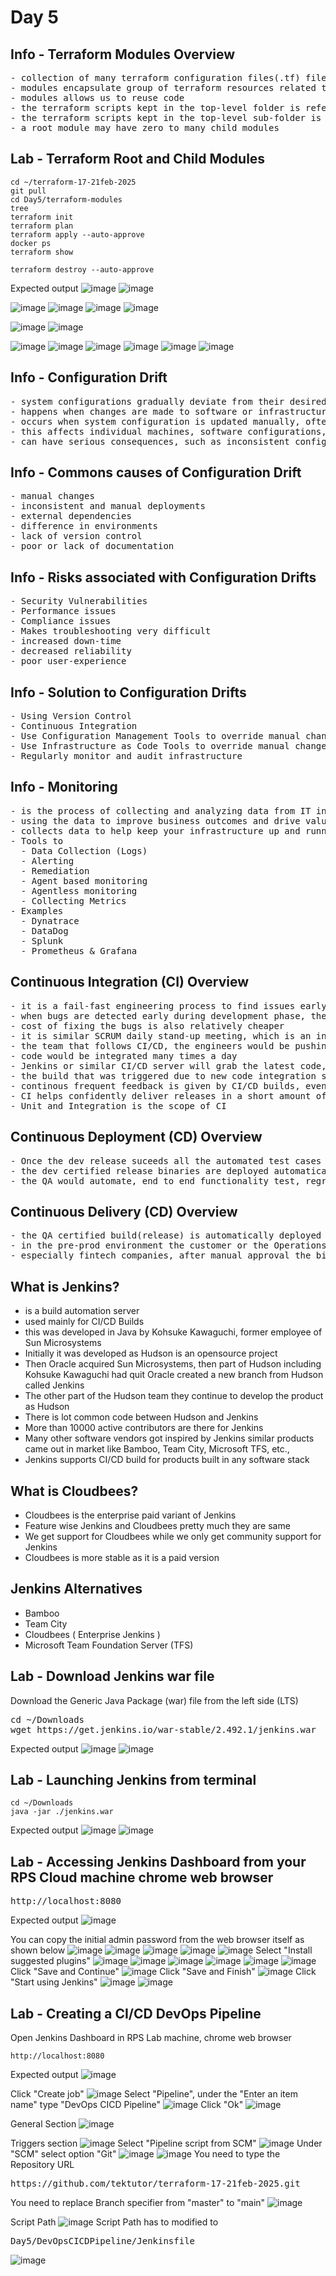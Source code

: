 # Day 5

## Info - Terraform Modules Overview
<pre>
- collection of many terraform configuration files(.tf) files in a dedicated directory
- modules encapsulate group of terraform resources related to a single infrastructure/task
- modules allows us to reuse code
- the terraform scripts kept in the top-level folder is referred as root module
- the terraform scripts kept in the top-level sub-folder is referred as child module
- a root module may have zero to many child modules
</pre>

## Lab - Terraform Root and Child Modules
```
cd ~/terraform-17-21feb-2025
git pull
cd Day5/terraform-modules
tree
terraform init
terraform plan
terraform apply --auto-approve
docker ps
terraform show

terraform destroy --auto-approve
```

Expected output
![image](https://github.com/user-attachments/assets/3bfe367c-3e5e-4a2a-a24e-cb821c70f8ec)
![image](https://github.com/user-attachments/assets/04636db8-6024-4dad-be85-141a8e7820a9)

![image](https://github.com/user-attachments/assets/63850d97-5964-4a13-aa55-2cdb7355b181)
![image](https://github.com/user-attachments/assets/550ed964-2115-42e4-858c-d7a1351ff6c8)
![image](https://github.com/user-attachments/assets/290fdd0b-6e47-4a27-930d-ce6502b1e680)
![image](https://github.com/user-attachments/assets/5daf9085-e563-41b3-b118-3b14b0414fa0)

![image](https://github.com/user-attachments/assets/2bb9a9b8-b705-4781-b0bb-7855ca3e0ae0)
![image](https://github.com/user-attachments/assets/49729673-d5cc-4624-b454-c0d90f554ae1)

![image](https://github.com/user-attachments/assets/b15db064-3d9f-4039-80ba-cbc961c0382a)
![image](https://github.com/user-attachments/assets/3eba987e-affd-439c-ac42-b8745fd0b04b)
![image](https://github.com/user-attachments/assets/735cc554-1b52-4f8e-83f4-38c621d0e960)
![image](https://github.com/user-attachments/assets/a867f354-8720-4547-b823-95017a23cef4)
![image](https://github.com/user-attachments/assets/93b91c00-af5c-4e40-8972-f3b21bed5152)
![image](https://github.com/user-attachments/assets/77b5f3c5-2191-4053-83d2-7af87cacd286)


## Info - Configuration Drift
<pre>
- system configurations gradually deviate from their desired or documented state 
- happens when changes are made to software or infrastructure settings over time without a proper change management process
- occurs when system configuration is updated manually, often without governance 
- this affects individual machines, software configurations, clusters, or entire IT systems. 
- can have serious consequences, such as inconsistent configurations that cause unpredictable system behavior and increased difficulty in troubleshooting issues
</pre>

## Info - Commons causes of Configuration Drift
<pre>
- manual changes
- inconsistent and manual deployments
- external dependencies
- difference in environments
- lack of version control
- poor or lack of documentation
</pre>

## Info - Risks associated with Configuration Drifts
<pre>
- Security Vulnerabilities
- Performance issues
- Compliance issues
- Makes troubleshooting very difficult
- increased down-time
- decreased reliability
- poor user-experience
</pre>

## Info - Solution to Configuration Drifts
<pre>
- Using Version Control
- Continuous Integration
- Use Configuration Management Tools to override manual changes in continuous fashion
- Use Infrastructure as Code Tools to override manual changes
- Regularly monitor and audit infrastructure
</pre>

## Info - Monitoring
<pre>
- is the process of collecting and analyzing data from IT infrastructure, system and processes
- using the data to improve business outcomes and drive value to the organization
- collects data to help keep your infrastructure up and running without any downtime
- Tools to
  - Data Collection (Logs)
  - Alerting
  - Remediation
  - Agent based monitoring
  - Agentless monitoring
  - Collecting Metrics
- Examples
  - Dynatrace
  - DataDog
  - Splunk
  - Prometheus & Grafana
</pre>

## Continuous Integration (CI) Overview
<pre>
- it is a fail-fast engineering process to find issues early 
- when bugs are detected early during development phase, they are easy to fix
- cost of fixing the bugs is also relatively cheaper
- it is similar SCRUM daily stand-up meeting, which is an inspect and adapt meeting
- the team that follows CI/CD, the engineers would be pushing code to version control several times a day
- code would be integrated many times a day
- Jenkins or similar CI/CD server will grab the latest code, they trigger a build, as part of the build, automated test cases would be executed to verify if the new code is as expected, if the new code is breaking any existing functionality.
- the build that was triggered due to new code integration succeeds, it means no functionality is broken, everything works as expected
- continous frequent feedback is given by CI/CD builds, eventually improving the code quaility and functional quality
- CI helps confidently deliver releases in a short amount of time
- Unit and Integration is the scope of CI
</pre>

## Continuous Deployment (CD) Overview
<pre>
- Once the dev release suceeds all the automated test cases added by dev team, it is automatically promoted for QA testing
- the dev certified release binaries are deployed automatically to QA environment for further automated QA testing
- the QA would automate, end to end functionality test, regression test, smoke test, performance test, stress test, component/API test, etc
</pre>

## Continuous Delivery (CD) Overview
<pre>
- the QA certified build(release) is automatically deployed into production or pre-prod environment
- in the pre-prod environment the customer or the Operations team would verify if the new release is working as expected
- especially fintech companies, after manual approval the binaries could go live in production environment
</pre>

## What is Jenkins?
- is a build automation server
- used mainly for CI/CD Builds
- this was developed in Java by Kohsuke Kawaguchi, former employee of Sun Microsystems
- Initially it was developed as Hudson is an opensource project
- Then Oracle acquired Sun Microsystems, then part of Hudson including Kohsuke Kawaguchi had quit Oracle
  created a new branch from Hudson called Jenkins
- The other part of the Hudson team they continue to develop the product as Hudson
- There is lot common code between Hudson and Jenkins
- More than 10000 active contributors are there for Jenkins
- Many other software vendors got inspired by Jenkins similar products came out in market like Bamboo, Team City, Microsoft TFS, etc.,
- Jenkins supports CI/CD build for products built in any software stack
  
## What is Cloudbees?
- Cloudbees is the enterprise paid variant of Jenkins
- Feature wise Jenkins and Cloudbees pretty much they are same
- We get support for Cloudbees while we only get community support for Jenkins
- Cloudbees is more stable as it is a paid version
  
## Jenkins Alternatives
- Bamboo
- Team City
- Cloudbees ( Enterprise Jenkins )
- Microsoft Team Foundation Server (TFS)

## Lab - Download Jenkins war file
Download the Generic Java Package (war) file from the left side (LTS)
<pre>
cd ~/Downloads
wget https://get.jenkins.io/war-stable/2.492.1/jenkins.war
</pre>

Expected output
![image](https://github.com/user-attachments/assets/066f4a54-d900-40fd-990d-584c96d0c1d9)
![image](https://github.com/user-attachments/assets/f37f88a3-2082-4d5a-8150-caaeb3e3b0aa)

## Lab - Launching Jenkins from terminal
```
cd ~/Downloads
java -jar ./jenkins.war
```

Expected output
![image](https://github.com/user-attachments/assets/f50e515b-7158-4c30-b576-32378d4522bc)
![image](https://github.com/user-attachments/assets/68a70a4d-568f-45dd-8d32-740320fa519c)

## Lab - Accessing Jenkins Dashboard from your RPS Cloud machine chrome web browser
<pre>
http://localhost:8080  
</pre>

Expected output
![image](https://github.com/user-attachments/assets/543fea33-0ac8-4e3c-817d-40bed8d816d3)

You can copy the initial admin password from the web browser itself as shown below
![image](https://github.com/user-attachments/assets/c3f6675f-2e1e-4e4a-abe4-76ead3154de9)
![image](https://github.com/user-attachments/assets/30b159db-900c-4790-83b8-734b19ed1ddb)
![image](https://github.com/user-attachments/assets/6b12456e-d842-4318-8e8e-729cd4b0035e)
![image](https://github.com/user-attachments/assets/55d0559a-2536-4e2d-8ad3-24771edd5d18)
![image](https://github.com/user-attachments/assets/ad95a77f-377e-4ee3-8b08-641611a943ad)
Select "Install suggested plugins"
![image](https://github.com/user-attachments/assets/7d786bdd-0082-412f-86f7-f228b33fd985)
![image](https://github.com/user-attachments/assets/d8773a01-d2f3-44b8-984c-8961dda0e131)
![image](https://github.com/user-attachments/assets/44b84d06-c58e-4c64-9f78-80117102199f)
![image](https://github.com/user-attachments/assets/115f9217-043b-41db-b824-24b9af753d66)
![image](https://github.com/user-attachments/assets/08430ce7-bf31-4a5a-8c69-511414e49eec)
![image](https://github.com/user-attachments/assets/025f0fb4-d48b-4829-aac6-723bf2171c3d)
Click "Save and Continue"
![image](https://github.com/user-attachments/assets/78b2f63e-98a2-4e55-b043-6921efc60571)
Click "Save and Finish"
![image](https://github.com/user-attachments/assets/b976ee8d-672a-47e3-9f30-873456c757e1)
Click "Start using Jenkins"
![image](https://github.com/user-attachments/assets/55d7757d-aead-45ca-8d2c-ef98e582b263)
![image](https://github.com/user-attachments/assets/78cd113d-9ecb-44a0-8e4b-67b86178ca37)
                                                            
## Lab - Creating a CI/CD DevOps Pipeline

Open Jenkins Dashboard in RPS Lab machine, chrome web browser
```
http://localhost:8080
```
Expected output
![image](https://github.com/user-attachments/assets/6fc5913b-3d17-480d-8f4a-741042319019)

Click "Create job"
![image](https://github.com/user-attachments/assets/d100ba90-8c24-4809-8883-374e52d496b7)
Select "Pipeline", under the "Enter an item name" type "DevOps CICD Pipeline"
![image](https://github.com/user-attachments/assets/21d58d32-5964-43a8-87a7-33f1b6ea601c)
Click "Ok"
![image](https://github.com/user-attachments/assets/939b442c-b793-47a7-b42e-f174e8f9c861)

General Section
![image](https://github.com/user-attachments/assets/54d633c0-8722-4b8b-9be5-ae99d6a4b015)

Triggers section
![image](https://github.com/user-attachments/assets/7b81f0fe-ee3d-43af-8635-9713c77502ba)
Select "Pipeline script from SCM"
![image](https://github.com/user-attachments/assets/08b749dc-2754-4291-adbe-ffcbd45c2ca1)
Under "SCM" select option "Git"
![image](https://github.com/user-attachments/assets/9d13a5c8-a734-4a9b-a171-6c36211ed17f)
![image](https://github.com/user-attachments/assets/3d33cfc4-d3c9-4978-ad60-dd3c68074ccd)
You need to type the Repository URL
<pre>
https://github.com/tektutor/terraform-17-21feb-2025.git  
</pre>

You need to replace Branch specifier from "master" to "main"
![image](https://github.com/user-attachments/assets/4b43799c-c660-4578-9269-a55b9ad1e4cb)

Script Path
![image](https://github.com/user-attachments/assets/edcc63ef-c609-4910-b5ab-be928c2afb71)
Script Path has to modified to 
<pre>
Day5/DevOpsCICDPipeline/Jenkinsfile  
</pre>
![image](https://github.com/user-attachments/assets/63414dfb-aab5-4c3a-ab52-66fb71fa79e1)

